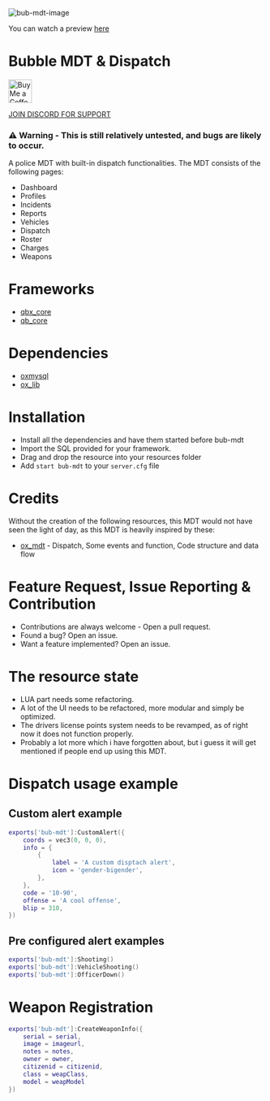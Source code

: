 <img src="https://r2.fivemanage.com/s64hZD0G9WtYHbURWCuSc/5106eb971eee6ed4dd8d5e9196ccf9fe.png" alt="bub-mdt-image" />

You can watch a preview [here](https://streamable.com/m91u9u)

# Bubble MDT & Dispatch

<a href='https://ko-fi.com/bubbledk' target='_blank'><img height='35' style='border:0px;height:46px;' src='https://az743702.vo.msecnd.net/cdn/kofi3.png?v=0' border='0' alt='Buy Me a Coffee at ko-fi.com' /><a/>

[JOIN DISCORD FOR SUPPORT](https://discord.gg/KcahTuzNRh)

### ⚠️ Warning - This is still relatively untested, and bugs are likely to occur.

A police MDT with built-in dispatch functionalities. The MDT consists of the following pages:

- Dashboard
- Profiles
- Incidents
- Reports
- Vehicles
- Dispatch
- Roster
- Charges
- Weapons

# Frameworks

- [qbx_core](https://github.com/Qbox-project/qbx_core)
- [qb_core](https://github.com/qbcore-framework/qb-core)

# Dependencies

- [oxmysql](https://github.com/overextended/oxmysql)
- [ox_lib](https://github.com/overextended/ox_lib)

# Installation

- Install all the dependencies and have them started before bub-mdt
- Import the SQL provided for your framework.
- Drag and drop the resource into your resources folder
- Add `start bub-mdt` to your `server.cfg` file

# Credits

Without the creation of the following resources, this MDT would not have seen the light of day, as this MDT is heavily inspired by these:

- [ox_mdt](https://github.com/overextended/ox_mdt) - Dispatch, Some events and function, Code structure and data flow

# Feature Request, Issue Reporting & Contribution

- Contributions are always welcome - Open a pull request.
- Found a bug? Open an issue.
- Want a feature implemented? Open an issue.

# The resource state

- LUA part needs some refactoring.
- A lot of the UI needs to be refactored, more modular and simply be optimized.
- The drivers license points system needs to be revamped, as of right now it does not function properly.
- Probably a lot more which i have forgotten about, but i guess it will get mentioned if people end up using this MDT.

# Dispatch usage example

## Custom alert example

```lua
exports['bub-mdt']:CustomAlert({
    coords = vec3(0, 0, 0),
    info = {
        {
            label = 'A custom disptach alert',
            icon = 'gender-bigender',
        },
    },
    code = '10-90',
    offense = 'A cool offense',
    blip = 310,
})
```

## Pre configured alert examples

```lua
exports['bub-mdt']:Shooting()
exports['bub-mdt']:VehicleShooting()
exports['bub-mdt']:OfficerDown()
```

# Weapon Registration

```lua
exports['bub-mdt']:CreateWeaponInfo({
    serial = serial,
    image = imageurl,
    notes = notes,
    owner = owner,
    citizenid = citizenid,
    class = weapClass,
    model = weapModel
})
```